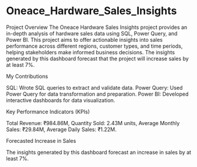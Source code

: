 # Oneace_Hardware_Sales_Insights
Project Overview
The Oneace Hardware Sales Insights project provides an in-depth analysis of hardware sales data using SQL, Power Query, and Power BI. This project aims to offer actionable insights into sales performance across different regions, customer types, and time periods, helping stakeholders make informed business decisions. The insights generated by this dashboard forecast that the project will increase sales by at least 7%.


My Contributions

SQL: Wrote SQL queries to extract and validate data.
Power Query: Used Power Query for data transformation and preparation.
Power BI: Developed interactive dashboards for data visualization.


Key Performance Indicators (KPIs)

Total Revenue: ₹984.86M,
Quantity Sold: 2.43M units,
Average Monthly Sales: ₹29.84M,
Average Daily Sales: ₹1.22M.


Forecasted Increase in Sales

The insights generated by this dashboard forecast an increase in sales by at least 7%.
